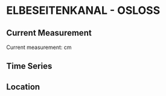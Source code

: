 # ELBESEITENKANAL - OSLOSS

## Current Measurement

Current measurement: <Value topic="rivers/pegel-online/ESK/OSLOSS/measurementValue"/> cm

## Time Series

<TimeSeries topic="rivers/pegel-online/ESK/OSLOSS/measurementValue" period="week" />

## Location

<WorldMap>
  <Marker lat="52.47767068829406" lon="10.667920057338701" labelTopic="rivers/pegel-online/ESK/OSLOSS" />
</WorldMap>
